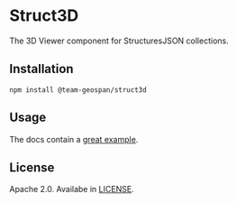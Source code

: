 # Struct3D

The 3D Viewer component for StructuresJSON collections.

## Installation

```
npm install @team-geospan/struct3d
```

## Usage

The docs contain a [great example](./docs/src/pages/demo.jsx).

## License

Apache 2.0. Availabe in [LICENSE](./LICENSE).

